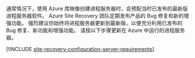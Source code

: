 
通常情况下，使用 Azure 库映像创建进程服务器时，会预配当时已发布的最新版进程服务器软件。 Azure Site Recovery 团队定期发布产品的 Bug 修复和新的增强功能。 强烈建议你始终将进程服务器更新到最新版，以便充分利用已发布的 Bug 修复、新功能和增强功能。 请按以下步骤更新在 Azure 中运行的进程服务器。

[!INCLUDE [site-recovery-configuration-server-requirements](site-recovery-vmware-upgrade-process-server-internal.md)]

